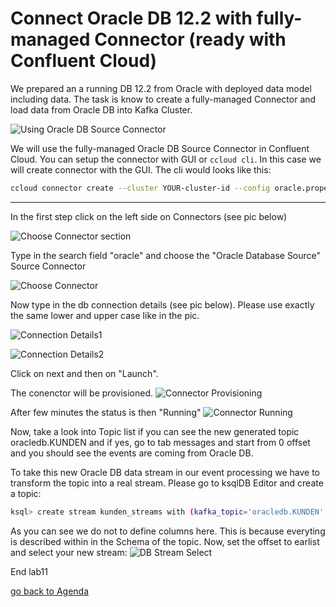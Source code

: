 # Connect Oracle DB 12.2 with fully-managed Connector (ready with Confluent Cloud)
We prepared an a running DB 12.2 from Oracle with deployed data model including data.
The task is know to create a fully-managed Connector and load data from Oracle DB into Kafka Cluster.

![Using Oracle DB Source Connector](img/db-source-connector-flow.jpg)

We will use the fully-managed Oracle DB Source Connector in Confluent Cloud.
You can setup the connector with GUI or `ccloud cli`.
In this case we will create connector with the GUI.
The cli would looks like this: 
```bash
ccloud connector create --cluster YOUR-cluster-id --config oracle.properties
```
-----
In the first step click on the left side on Connectors (see pic below)

![Choose Connector section](img/choose-conn.png)

Type in the search field "oracle" and choose the "Oracle Database Source" Source Connector

![Choose Connector](img/oracle-db-conn.png)

Now type in the db connection details (see pic below). Please use exactly the same lower and upper case like in the pic.

![Connection Details1](img/conn-prop-new.png)

![Connection Details2](img/conn-prop2.png)

Click on next and then on "Launch".


The conenctor will be provisioned.
![Connector Provisioning](img/conn-provisioning.png)

After few minutes the status is then "Running"
![Connector Running](img/conn-running.png)

Now, take a look into Topic list if you can see the new generated topic oracledb.KUNDEN and if yes, go to tab messages and start from 0 offset and you should see the events are coming from Oracle DB.

To take this new Oracle DB data stream in our event processing we have to transform the topic into a real stream. Please go to ksqlDB Editor and create a topic:
```bash
ksql> create stream kunden_streams with (kafka_topic='oracledb.KUNDEN', value_format='avro');
```                                    
As you can see we do not to define columns here. This is because everyting is described within in the Schema of the topic.
Now, set the offset to earlist and select your new stream:
![DB Stream Select ](img/db-stream-select.png)

End lab11

[go back to Agenda](https://github.com/ora0600/confluent-ksqldb-hands-on-workshop/blob/master/README.md#hands-on-agenda-and-labs)

